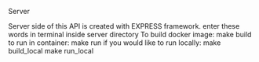 Server

Server side of this API is created with EXPRESS framework. 
enter these words in terminal inside server directory
To build docker image: make build 
to run in container: make run
if you would like to run locally: make build_local
                                  make run_local
                      
